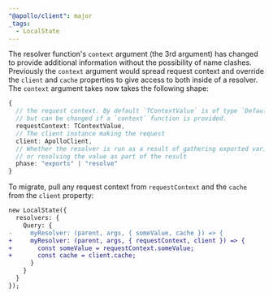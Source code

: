 ```yaml
---
"@apollo/client": major
_tags:
  - LocalState
---
```


The resolver function's `context` argument (the 3rd argument) has changed to provide additional information without the possibility of name clashes. Previously the `context` argument would spread request context and override the `client` and `cache` properties to give access to both inside of a resolver. The `context` argument takes now takes the following shape:

```ts
{
  // the request context. By default `TContextValue` is of type `DefaultContext`,
  // but can be changed if a `context` function is provided.
  requestContext: TContextValue,
  // The client instance making the request
  client: ApolloClient,
  // Whether the resolver is run as a result of gathering exported variables
  // or resolving the value as part of the result
  phase: "exports" | "resolve"
}
```

To migrate, pull any request context from `requestContext` and the `cache` from the `client` property:

```diff
new LocalState({
  resolvers: {
    Query: {
-     myResolver: (parent, args, { someValue, cache }) => {
+     myResolver: (parent, args, { requestContext, client }) => {
+       const someValue = requestContext.someValue;
+       const cache = client.cache;
      }
    }
  }
});
```
